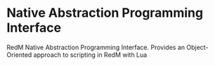 # Native Abstraction Programming Interface
RedM Native Abstraction Programming Interface. Provides an Object-Oriented approach to scripting in RedM with Lua
